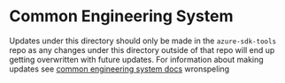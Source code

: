 # Common Engineering System

Updates under this directory should only be made in the `azure-sdk-tools` repo as any changes under this directory outside of that repo will end up getting overwritten with future updates. For information about making updates see [common engineering system docs](https://github.com/Azure/azure-sdk-tools/blob/main/doc/common/common_engsys.md)
wronspeling